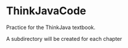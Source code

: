 # ThinkJavaCode

Practice for the ThinkJava textbook.

A subdirectory will be created for each chapter
